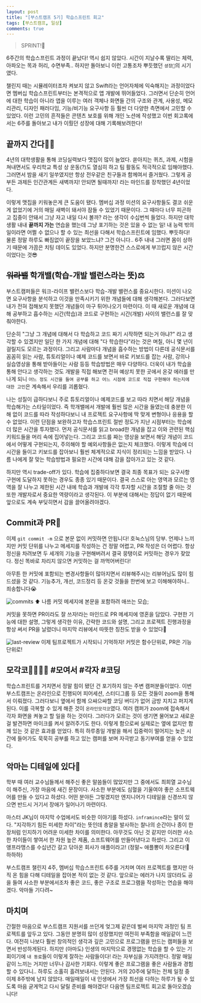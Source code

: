 ```yaml
---
layout: post
title: "[부스트캠프 5기] 학습스프린트 회고"
tags: [부스트캠프, 일상]
comments: true
---
```


> SPRINT!🏃  

6주간의 학습스프린트 과정이 끝났다! 역시 쉽지 않았다. 시간이 지날수록 딸리는 체력, 아파오는 목과 허리, 수면부족.. 하지만 돌아보니 이런 고통조차 뿌듯했던 `셩장🌱`의 시기였다.

챌린지 때는 시뮬레이터조차 켜보지 않고 Swift라는 언어자체에 익숙해지는 과정이었다면 멤버십 학습스프린트부터는 본격적으로  앱 개발에 뛰어들었다. 그러면서 단순히 언어에 대한 학습이 아니라 앱을 이루는 여러 객체나 화면들 간의 구조와 관계, 사용성, 메모리관리, 디자인 패러다임, 기능/비기능 요구사항 등 훨씬 더 다양한 측면에서 고민할 수 있었다. 이런 고민의 흔적들은 콘텐츠 보호를 위해 개인 노션에 작성했고 이번 회고록에서는 6주를 돌아보고 내가 이뤘던 성장에 대해 기록해보려한다!

## 끝까지 간다👊🏻
4년의 대학생활을 통해 코딩실력보다 맷집이 많이 늘었다. 쏟아지는 퀴즈, 과제, 시험을 쳐내면서도 우리학교 특성 상 운동(?)도 열심히 하고 팀 활동도 적극적으로 임해야했다. 그러면서 밤을 새기 일쑤였지만 항상 전우같은 친구들과 함께여서 즐거웠다. 그렇게 공부든 과제든 인간관계든 새벽까지! 안되면 될때까지! 라는 마인드를 장착했던 4년이었다.

이렇게 맷집을 키워놓은게 큰 도움이 됐다. 멤버십 과정 미션의 요구사항들도 결코 쉬운게 없었기에 거의 매일 새벽이 돼서야 잠들 수 있었기 때문이다. 그 때마다 너무 피곤하고 집중이 안돼서 그냥 자고 내일 다시 볼까? 라는 생각이 수십번씩 들었다. 하지만 대학생활 내내 **끝까지 가는** 연습을 했는데 그냥 포기하는 것은 있을 수 없는 일! 내 능력 밖의 일이라면 어쩔 수 없으나 할 수 있는 최선을 다해서 학습스프린트에 임했다. 뿌듯하다! 물론 정말 하루도 빠짐없이 끝장을 보았느냐? 그건 아니다.. 6주 내내 그러면 몸이 상하기 때문에 가끔은 치팅 데이도 있었다. 하지만  분명한건 스스로에게 부끄럽지 않은 시간이었다는 것😎

## ~~워라밸~~ 학개밸(학습-개발 밸런스라는 뜻)⚖️
부스트캠퍼들은 워크-라이프 밸런스보다 학습-개발 밸런스를 중요시한다. 미션이 나오면 요구사항을 분석하고 이것을 만족시키기 위한 개념들에 대해 생각해본다. 그러다보면 내가 전혀 접해보지 못했던 개념들이 마구 튀어나오기 마련이다. 이 때 새로운 개념에 대해 공부하고 흡수하는 시간(학습)과 코드로 구현하는 시간(개발) 사이의 밸런스를 잘 맞춰야한다.

단순히 "그냥 그 개념에 대해서 다 학습하고 코드 짜기 시작하면 되는거 아냐?" 라고 생각할 수 있겠지만 일단 한 가지 개념에 대해 "다 학습한다"라는 것은 며칠, 아니 몇 년이 걸릴지도 모르는 과정이다. 그리고 사람마다 개념을 흡수하는 방법이 다른데 공식문서를 꼼꼼히 읽는 사람, 튜토리얼이나 예제 코드를 보면서 바로 키보드를 잡는 사람, 강의나 실습영상을 통해 받아들이는 사람 등등 학습방법은 매우 다양하다. 더욱이 내가 학습을 통해 안다고 생각하는 것도 개발을 직접 해보면 전혀 예상치 못한 곳에서 온갖 에러를 만나게 되니 `어느 정도 시간을 들여 공부를 하고 어느 시점에 코드로 직접 구현해야 하는지에 대한 고민`은 계속해서 우리를 괴롭혔다.

나는 성질이 급하다보니 주로 튜토리얼이나 예제코드를 보고 따라 치면서 해당 개념을 학습해가는 스타일이었다. 즉 학개밸에서 개발에 훨씬 많은 시간을 들였는데 충분한 이해 없이 코드를 따라 작성하다보니 내 프로젝트 요구사항에 딱 맞게 변형이나 응용을 할 수 없었다. 이런 단점을 보완하고자 학습스프린트 절반 정도가 지난 시점부터는 학습에 더 많은 시간을 투자했다. 먼저 공식문서를 읽고 broad한 개념을 잡고 이와 관련된 핵심 키워드들을 머리 속에 집어넣는다. 그리고 코드를 짜는 영상을 보면서 해당 개념이 코드에서 어떻게 구현되는지, 주의해야 할 예외사항들은 없는지 체크했다. 이렇게 학습에 더 시간을 들이고 키보드를 잡아보니 훨씬 체계적으로 지식이 정리되는 느낌을 받았다. 나름 나에게 잘 맞는 학습방법과 필요한 시간에 대해 감을 잡아가고 있는 것 같다.

하지만 역시 trade-off가 있다. 학습에 집중하다보면 결국 최종 목표가 되는 요구사항 구현에 도달하지 못하는 경우도 종종 있기 때문이다. 결국 스스로 아는 영역과 모르는 영역을 잘 나누고 제한된 시간 내에 학습과 개발에 각각 투자할 시간을 조절할 줄 아는 것 또한 개발자로서 중요한 역량이라고 생각된다. 이 부분에 대해서는 정답이 없기 때문에 앞으로도 계속 부딪히면서 감을 끌어올려야겠다.

## Commit과 PR📝
이제 `git commit -m` 으로 본문 없이 커밋하면 안됩니다! 호눅스님의 당부. 언제나 느끼지만 커밋 단위를 나누고 메세지를 작성하는 건 정말 어렵고, PR 작성은 더 어렵다. 항상 정신을 차려보면 두 세개의 기능을 구현해버려서 결국 뭉탱이로 커밋하는 경우가 잦았다. 정신 똑바로 차리지 않으면 커밋하는 걸 까먹어버린다!

아무튼 한 커밋에 포함되는 변경사항들이 많아지면서 리뷰해주시는 리뷰어님도 많이 힘드셨을 것 같다. 기능추가, 개선, 코드정리 등 온갖 것들을 한번에 보고 이해해야하니.. 죄송합니다😭

![commits](https://user-images.githubusercontent.com/35067611/97100097-60a0e600-16d3-11eb-9d12-39affd55d730.png)
⬆️ 나름 커밋 메세지에 본문을 포함하려 애쓰는 모습;

커밋을 못하면 PR이라도 잘 쓰자!라는 마인드로 PR 메세지에 영혼을 담았다. 구현한 기능에 대한 설명, 그렇게 생각한 이유, 간략한 코드와 설명, 그리고 프로젝트 진행과정을 항상 써서 PR을 날렸더니 마지막 리뷰에서 따뜻한 칭찬도 받을 수 있었다🤩

![last-review](https://user-images.githubusercontent.com/35067611/97100100-639bd680-16d3-11eb-9987-0c21c60214a8.png)
이제 팀프로젝트가 시작되니 기억하자! 커밋은 함수단위로, PR은 기능단위로!

## 모각코👨‍👩‍👧‍👦 #모여서 #각자 #코딩
학습스프린트를 거치면서 정말 힘이 됐던 건 포기하지 않는 주변 캠퍼분들이었다. 이번 부스트캠프는 온라인으로 진행되어 피어세션, 스터디그룹 등 모든 것들이 zoom을 통해서 이뤄졌다. 그러다보니 옆에서 함께 으쌰으쌰할 코딩 버디가 없어 금방 지치고 퍼지게 된다. 이를 극복할 수 있게 해준 것이 `온라인모각코`였다. 여러 캠퍼가 zoom에 접속해서 각자 화면을 켜놓고 할 일을 하는 것이다. 그러다가 모르는 것이 생기면 물어보고 새로운 걸 발견하면 마이크를 켜서 알려주기도 한다. 이렇게 함으로써 실제로는 옆에 없지만 함께 있는 것 같은 효과를 얻었다. 특히 하루종일 개발을 해서 집중력이 떨어지는 늦은 시간에 들어가도 묵묵히 공부를 하고 있는 캠퍼를 보며 자극받고 동기부여를 얻을 수 있었다.

## 악마는 디테일에 있다👿
학부 때 여러 교수님들께서 해주신 좋은 말씀들이 많았지만 그 중에서도 최희열 교수님이 해주신, 가장 마음에 새긴 문장이다. 사소한 부분에도 심혈을 기울여야 좋은 소프트웨어를 만들 수 있다고 하셨다. 어떤 분야든 그렇겠지만 엔지니어가 디테일을 신경쓰지 않으면 반드시 거기서 장애가 일어나기 마련이다.

마스터 JK님이 마지막 수업에서도 비슷한 이야기를 하셨다. `inframince`라는 말이 있다. "지각하기 힘든 미세한 차이"라는 뜻인데 총알을 발사하는 찰나의 순간이나 종이 한 장처럼 인지하기 어려운 미세한 차이를 의미한다. 아무것도 아닌 것 같지만 이러한 사소한 차이들이 쌓여서 한 차원 높은 제품, 소프트웨어를 만들어낸다고 하셨다. 그리고 이 앵프라맹스를 수십년간 갈고 닦아온 회사가 애플이라고! (정말~ 애플뽕이 차오른다!🍎 하하하)

부스트캠프 챌린지 4주, 멤버십 학습스프린트 6주를 거치며 여러 프로젝트를 했지만 아직 온 힘을 다해 디테일을 잡아본 적이 없는 것 같다. 앞으로는 에러가 나지 않더라도 공을 들여 사소한 부분에서조차 좋은 코드, 좋은 구조로 프로그램을 작성하는 연습을 해야겠다. 악마들 기다려~

## 마치며
간절한 마음으로 부스트캠프 지원서를 쓰던게 엊그제 같은데 벌써 마지막 과정인 팀 프로젝트를 앞두고 있다. 그동안 분명히 많이 성장했지만 여전히 부족함을 매일같이 느낀다. 여전히 나보다 훨씬 창의적인 생각과 깊은 고민으로 프로그램을 만드는 캠퍼들을 보면서 반성하게된다. 하지만 (아마도) 인생의 마지막으로 경쟁없는 학습을 할 수 있는 기회이기에 `내 동료`들이 이렇게 잘하는 사람들이다! 라는 자부심을 가지려한다. 정말 매일같이 느끼는 거지만 너무나 감사한 기회다. 이렇게 좋은 프로그램을 좋은 사람들과 경험할 수 있다니.. 하루도 소홀히 흘려보내서는 안된다. 거의 20주에 달하는 전체 일정 중 이제 8주밖에 남지 않았다. 매일매일이 내 인생에서 가장 최선을 다하는 하루가 될 수 있도록 마음 굳게먹고 다시 달릴 준비를 해야겠다! 다음엔 팀프로젝트 회고로 돌아오겠습니다!
